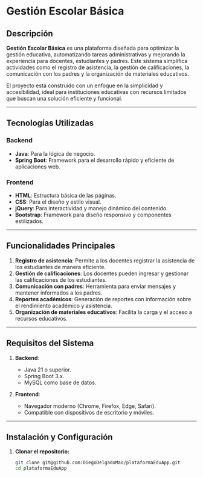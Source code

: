 # Gestión Escolar Básica

## Descripción

**Gestión Escolar Básica** es una plataforma diseñada para optimizar la gestión educativa, automatizando tareas administrativas y mejorando la experiencia para docentes, estudiantes y padres. Este sistema simplifica actividades como el registro de asistencia, la gestión de calificaciones, la comunicación con los padres y la organización de materiales educativos.

El proyecto está construido con un enfoque en la simplicidad y accesibilidad, ideal para instituciones educativas con recursos limitados que buscan una solución eficiente y funcional.

---

## Tecnologías Utilizadas

### Backend
- **Java**: Para la lógica de negocio.
- **Spring Boot**: Framework para el desarrollo rápido y eficiente de aplicaciones web.

### Frontend
- **HTML**: Estructura básica de las páginas.
- **CSS**: Para el diseño y estilo visual.
- **jQuery**: Para interactividad y manejo dinámico del contenido.
- **Bootstrap**: Framework para diseño responsivo y componentes estilizados.

---

## Funcionalidades Principales

1. **Registro de asistencia**: Permite a los docentes registrar la asistencia de los estudiantes de manera eficiente.
2. **Gestión de calificaciones**: Los docentes pueden ingresar y gestionar las calificaciones de los estudiantes.
3. **Comunicación con padres**: Herramienta para enviar mensajes y mantener informados a los padres.
4. **Reportes académicos**: Generación de reportes con información sobre el rendimiento académico y asistencia.
5. **Organización de materiales educativos**: Facilita la carga y el acceso a recursos educativos.

---

## Requisitos del Sistema

1. **Backend**:
   - Java 21 o superior.
   - Spring Boot 3.x.
   - MySQL como base de datos.

2. **Frontend**:
   - Navegador moderno (Chrome, Firefox, Edge, Safari).
   - Compatible con dispositivos de escritorio y móviles.

---

## Instalación y Configuración

1. **Clonar el repositorio:**
   ```bash
   git clone git@github.com:DiegoDelgadoMao/plataformaEduApp.git
   cd plataformaEduApp
```
